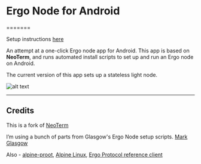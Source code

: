 # Ergo Node for Android  
=======

Setup instructions [here](https://github.com/rustinmyeye/ErgoNodeAndroid/blob/master/SETUP_INSTRUCTIONS.md)

An attempt at a one-click Ergo node app for Android. This app is based on **NeoTerm**, and runs automated install scripts to set up and run an Ergo node on Android.

The current version of this app sets up a stateless light node.

![alt text](https://raw.githubusercontent.com/rustinmyeye/ErgoNodeAndroid/master/artwork/ic_launcher_round.png)

---

## **Credits**  

This is a fork of [NeoTerm](https://github.com/NeoTerm/NeoTerm)

I’m using a bunch of parts from Glasgow's Ergo Node setup scripts. [Mark Glasgow](https://github.com/glasgowm148/ergoscripts)

Also - [alpine-proot](https://github.com/Yonle/alpine-proot), [Alpine Linux](https://www.alpinelinux.org/), [Ergo Protocol reference client](https://github.com/ergoplatform/ergo/releases)

